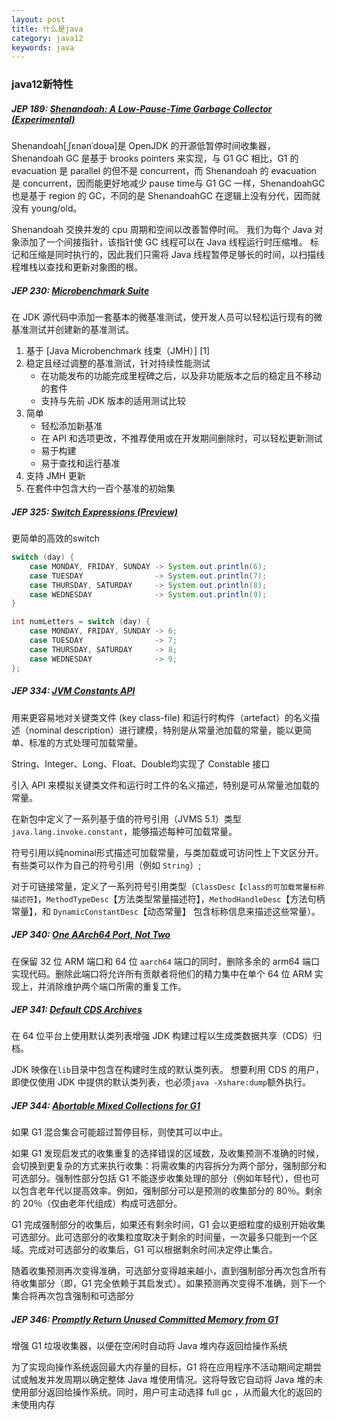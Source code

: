 ```yaml
---
layout: post
title: 什么是java
category: java12
keywords: java
---
```


### java12新特性

##### JEP 189: [Shenandoah: A Low-Pause-Time Garbage Collector (Experimental)](http://openjdk.java.net/jeps/189)

Shenandoah[ˌʃɛnənˈdoʊə]是 OpenJDK 的开源低暂停时间收集器，Shenandoah GC 是基于 brooks pointers 来实现，与 G1 GC 相比，G1 的 evacuation 是 parallel 的但不是 concurrent，而 Shenandoah 的 evacuation 是 concurrent，因而能更好地减少 pause time与 G1 GC 一样，ShenandoahGC 也是基于 region 的 GC，不同的是 ShenandoahGC 在逻辑上没有分代，因而就没有 young/old。

Shenandoah 交换并发的 cpu 周期和空间以改善暂停时间。 我们为每个 Java 对象添加了一个间接指针，该指针使 GC 线程可以在 Java 线程运行时压缩堆。 标记和压缩是同时执行的，因此我们只需将 Java 线程暂停足够长的时间，以扫描线程堆栈以查找和更新对象图的根。

##### JEP 230: [Microbenchmark Suite](http://openjdk.java.net/jeps/230)

在 JDK 源代码中添加一套基本的微基准测试，使开发人员可以轻松运行现有的微基准测试并创建新的基准测试。

1. 基于 [Java Microbenchmark 线束（JMH）] [1]
2. 稳定且经过调整的基准测试，针对持续性能测试
   - 在功能发布的功能完成里程碑之后，以及非功能版本之后的稳定且不移动的套件
   - 支持与先前 JDK 版本的适用测试比较
3. 简单
   - 轻松添加新基准
   - 在 API 和选项更改，不推荐使用或在开发期间删除时，可以轻松更新测试
   - 易于构建
   - 易于查找和运行基准
4. 支持 JMH 更新
5. 在套件中包含大约一百个基准的初始集

##### JEP 325: [Switch Expressions (Preview)](http://openjdk.java.net/jeps/325)

更简单的高效的switch

```java
switch (day) {
    case MONDAY, FRIDAY, SUNDAY -> System.out.println(6);
    case TUESDAY                -> System.out.println(7);
    case THURSDAY, SATURDAY     -> System.out.println(8);
    case WEDNESDAY              -> System.out.println(9);
}

int numLetters = switch (day) {
    case MONDAY, FRIDAY, SUNDAY -> 6;
    case TUESDAY                -> 7;
    case THURSDAY, SATURDAY     -> 8;
    case WEDNESDAY              -> 9;
};
```

##### JEP 334: [JVM Constants API](http://openjdk.java.net/jeps/334)

用来更容易地对关键类文件 (key class-file) 和运行时构件（artefact）的名义描述（nominal description）进行建模，特别是从常量池加载的常量，能以更简单、标准的方式处理可加载常量。

String、Integer、Long、Float、Double均实现了 Constable 接口

引入 API 来模拟关键类文件和运行时工件的名义描述，特别是可从常量池加载的常量。

在新包中定义了一系列基于值的符号引用（JVMS 5.1）类型 `java.lang.invoke.constant`，能够描述每种可加载常量。

符号引用以纯nominal形式描述可加载常量，与类加载或可访问性上下文区分开。有些类可以作为自己的符号引用（例如 `String`）;

对于可链接常量，定义了一系列符号引用类型（`ClassDesc【class的可加载常量标称描述符】`，`MethodTypeDesc`【方法类型常量描述符】，`MethodHandleDesc`【方法句柄常量】，和 `DynamicConstantDesc`【动态常量】 包含标称信息来描述这些常量）。

##### JEP 340: [One AArch64 Port, Not Two](http://openjdk.java.net/jeps/340)

在保留 32 位 ARM 端口和 64 位 `aarch64` 端口的同时，删除多余的 arm64 端口实现代码。删除此端口将允许所有贡献者将他们的精力集中在单个 64 位 ARM 实现上，并消除维护两个端口所需的重复工作。

##### JEP 341: [Default CDS Archives](http://openjdk.java.net/jeps/341)

在 64 位平台上使用默认类列表增强 JDK 构建过程以生成类数据共享（CDS）归档。

JDK 映像在`lib`目录中包含在构建时生成的默认类列表。 想要利用 CDS 的用户，即使仅使用 JDK 中提供的默认类列表，也必须`java -Xshare:dump`额外执行。 

##### JEP 344: [Abortable Mixed Collections for G1](http://openjdk.java.net/jeps/344)

如果 G1 混合集合可能超过暂停目标，则使其可以中止。

如果 G1 发现启发式的收集重复的选择错误的区域数，及收集预测不准确的时候，会切换到更复杂的方式来执行收集：将需收集的内容拆分为两个部分，强制部分和可选部分。强制性部分包括 G1 不能逐步收集处理的部分（例如年轻代），但也可以包含老年代以提高效率。例如，强制部分可以是预测的收集部分的 80％。剩余的 20％（仅由老年代组成）构成可选部分。

G1 完成强制部分的收集后，如果还有剩余时间，G1 会以更细粒度的级别开始收集可选部分。此可选部分的收集粒度取决于剩余的时间量，一次最多只能到一个区域。完成对可选部分的收集后，G1 可以根据剩余时间决定停止集合。

随着收集预测再次变得准确，可选部分变得越来越小，直到强制部分再次包含所有待收集部分（即，G1 完全依赖于其启发式）。如果预测再次变得不准确，则下一个集合将再次包含强制和可选部分

##### JEP 346: [Promptly Return Unused Committed Memory from G1](http://openjdk.java.net/jeps/346)

增强 G1 垃圾收集器，以便在空闲时自动将 Java 堆内存返回给操作系统

为了实现向操作系统返回最大内存量的目标，G1 将在应用程序不活动期间定期尝试或触发并发周期以确定整体 Java 堆使用情况。这将导致它自动将 Java 堆的未使用部分返回给操作系统。同时，用户可主动选择 full gc ，从而最大化的返回的未使用内存